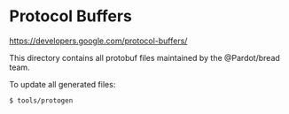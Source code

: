 # Protocol Buffers

<https://developers.google.com/protocol-buffers/>

This directory contains all protobuf files maintained by the @Pardot/bread team.

To update all generated files:

```
$ tools/protogen
```
